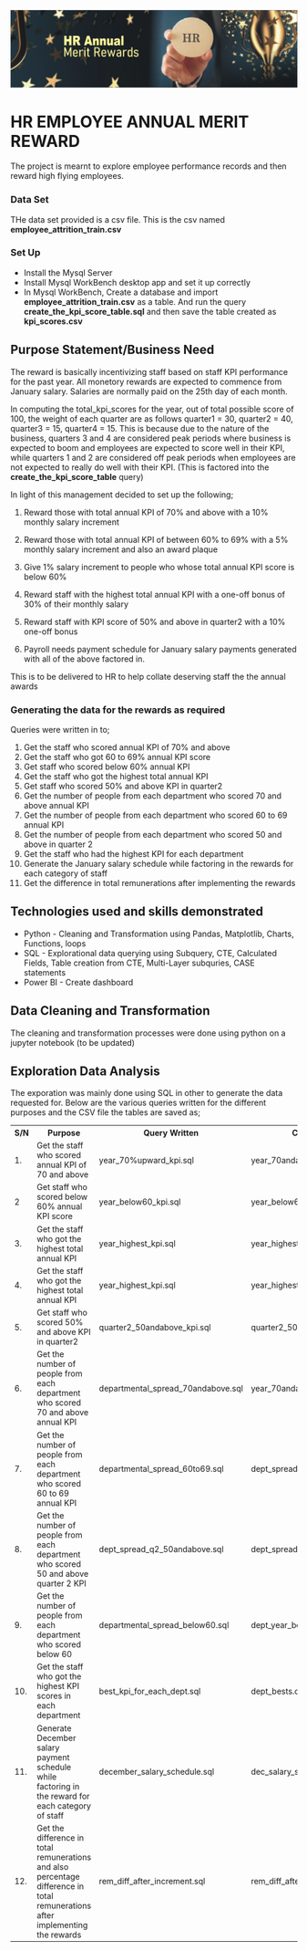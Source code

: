![](/img/banner.jpg)<br />

# HR EMPLOYEE ANNUAL MERIT REWARD
The project is mearnt to explore employee performance records and then reward high flying employees.

### Data Set
THe data set provided is a csv file. This is the csv named **employee_attrition_train.csv**

### Set Up ###
* Install the Mysql Server
* Install Mysql WorkBench desktop app and set it up correctly
* In Mysql WorkBench, Create a database and import **employee_attrition_train.csv** as a table. And run the query **create_the_kpi_score_table.sql** and then save the table created as **kpi_scores.csv**

## Purpose Statement/Business Need
The reward is basically incentivizing staff based on staff KPI performance for the past year. All monetory rewards are expected to commence from January salary. Salaries are normally paid on the 25th day of each month.

In computing the total_kpi_scores for the year, out of total possible score of 100, the weight of each quarter are as follows
quarter1 = 30, quarter2 = 40, quarter3 = 15, quarter4 = 15. This is because due to the nature of the business, quarters 3 and 4 are considered peak periods where business is expected to boom and employees are expected to score well in their KPI, while quarters 1 and 2 are  considered off peak periods when employees are not expected to really do well with their KPI. (This is factored into the **create_the_kpi_score_table** query)

In light of this management decided to set up the following;

1. Reward those with total annual KPI of 70% and above with a 10% monthly salary increment

2. Reward those with total annual KPI of between 60% to 69% with a 5% monthly salary increment and also an award plaque

3. Give 1% salary increment to people who whose total annual KPI score is below 60%

4. Reward staff with the highest total annual KPI with a one-off bonus of 30% of their monthly salary

5. Reward staff with KPI score of 50% and above in quarter2 with a 10% one-off bonus

6. Payroll needs payment schedule for January salary payments generated with all of the above factored in.

This is to be delivered to HR to help collate deserving staff the the annual awards

### Generating the data for the rewards as required
Queries were written in to;
1. Get the staff who scored annual KPI of 70% and above
2. Get the staff who got 60 to 69% annual KPI score
3. Get staff who scored below 60% annual KPI
4. Get the staff who got the highest total annual KPI 
5. Get staff who scored 50% and above KPI in quarter2
6. Get the number of people from each department who scored 70 and above annual KPI
7. Get the number of people from each department who scored 60 to 69 annual KPI
8. Get the number of people from each department who scored 50 and above in quarter 2
9. Get the staff who had the highest KPI for each department
10. Generate the January salary schedule while factoring in the rewards for each category of staff
11. Get the difference in total remunerations after implementing the rewards

## Technologies used and skills demonstrated
* Python    - Cleaning and Transformation using Pandas, Matplotlib, Charts, Functions, loops
* SQL       - Explorational data querying using Subquery, CTE, Calculated Fields, Table creation from CTE, Multi-Layer subquries, CASE statements
* Power BI  - Create dashboard

## Data Cleaning and Transformation
The cleaning and transformation processes were done using python on a jupyter notebook
(to be updated)

## Exploration Data Analysis
The exporation was mainly done using SQL in other to generate the data requested for. Below are the various 
queries written for the different purposes and the CSV file the tables are saved as;


<table>

<tr>
<th>S/N</th>
<th>Purpose</th>
<th>Query Written</th>
<th>CSV file</th>
</tr>

<tr>
<td>1.</td>
<td>Get the staff who scored annual KPI of 70 and above </td>
<td>year_70%upward_kpi.sql </td>
<td>year_70andabove.csv </td>
</tr>

<tr>
<td>2</td>
<td>Get staff who scored below 60% annual KPI score   </td>
<td>year_below60_kpi.sql</td>
<td> year_below60.csv</td>
</tr>

<tr>
<td>3.</td>
<td>Get the staff who got the highest total annual KPI  </td>
<td>year_highest_kpi.sql   </td>
<td>year_highest_kpi.csv   </td>
</tr>

<tr>
<td>4.</td>
<td>Get the staff who got the highest total annual KPI  </td>
<td>year_highest_kpi.sql   </td>
<td>year_highest_kpi.csv   </td>
</tr>

<tr>
<td>5.</td>
<td>Get staff who scored 50% and above KPI in quarter2  </td>
<td>quarter2_50andabove_kpi.sql     </td>
<td>quarter2_50andabove.csv   </td>
</tr>

<tr>
<td>6.</td>
<td>Get the number of people from each department who  scored 70 and above annual KPI  </td>
<td>departmental_spread_70andabove.sql  </td>
<td>year_70andabove.csv  </td>
</tr>

<tr>
<td>7.</td>
<td>Get the number of people from each department who scored 60 to 69 annual KPI  </td>
<td>departmental_spread_60to69.sql  </td>
<td> dept_spread_60to69.csv </td>
</tr>

<tr>
<td>8.</td>
<td>Get the number of people from each department who  scored 50 and above quarter 2 KPI  </td>
<td>dept_spread_q2_50andabove.sql  </td>
<td> dept_spread_Q2_50above.csv </td>
</tr>

<tr>
<td>9.</td>
<td>Get the number of people from each department who scored below 60 </td>
<td>departmental_spread_below60.sql  </td>
<td>dept_year_below60.csv</td>
</tr>

<tr>
<td>10.</td>
<td>Get the staff who got the highest KPI scores in each department </td>
<td>best_kpi_for_each_dept.sql  </td>
<td>dept_bests.csv </td>
</tr>

<tr>
<td>11.</td>
<td>Generate December salary payment schedule while factoring in the reward for each category of staff  </td>
<td>december_salary_schedule.sql   </td>
<td>dec_salary_schedule.csv </td>
</tr>

<tr>
<td>12.</td>
<td>Get the difference in total remunerations and also percentage difference in total remunerations after implementing the rewards  </td>
<td>rem_diff_after_increment.sql   </td>
<td>rem_diff_after_increment.csv </td>
</tr>

</table>




